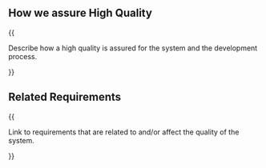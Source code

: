 ## How we assure High Quality

{{

Describe how a high quality is assured for the system and the development process.

}}

## Related Requirements

{{

Link to requirements that are related to and/or affect the quality of the system.

}}
